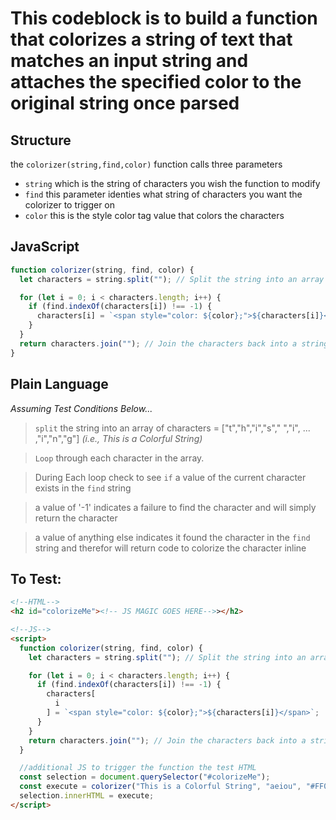 # This codeblock is to build a function that colorizes a string of text that matches an input string and attaches the specified color to the original string once parsed

## Structure

the `colorizer(string,find,color)` function calls three parameters

- `string` which is the string of characters you wish the function to modify
- `find` this parameter identies what string of characters you want the colorizer to trigger on
- `color` this is the style color tag value that colors the characters

## JavaScript

```js
function colorizer(string, find, color) {
  let characters = string.split(""); // Split the string into an array of characters

  for (let i = 0; i < characters.length; i++) {
    if (find.indexOf(characters[i]) !== -1) {
      characters[i] = `<span style="color: ${color};">${characters[i]}</span>`;
    }
  }
  return characters.join(""); // Join the characters back into a string
}
```

## Plain Language

_Assuming Test Conditions Below..._

> `split` the string into an array of characters = ["t","h","i","s"," ","i", ... ,"i","n","g"] _(i.e., This is a Colorful String)_

> `Loop` through each character in the array.

> During Each loop check to see `if` a value of the current character exists in the `find` string

> a value of '-1' indicates a failure to find the character and will simply return the character

> a value of anything else indicates it found the character in the `find` string and therefor will return code to colorize the character inline

## To Test:

```html
<!--HTML-->
<h2 id="colorizeMe"><!-- JS MAGIC GOES HERE-->></h2>

<!--JS-->
<script>
  function colorizer(string, find, color) {
    let characters = string.split(""); // Split the string into an array of characters

    for (let i = 0; i < characters.length; i++) {
      if (find.indexOf(characters[i]) !== -1) {
        characters[
          i
        ] = `<span style="color: ${color};">${characters[i]}</span>`;
      }
    }
    return characters.join(""); // Join the characters back into a string
  }

  //additional JS to trigger the function the test HTML
  const selection = document.querySelector("#colorizeMe");
  const execute = colorizer("This is a Colorful String", "aeiou", "#FF00B4");
  selection.innerHTML = execute;
</script>
```
